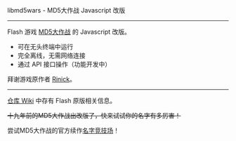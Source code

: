 libmd5wars - MD5大作战 Javascript 改版

------

Flash 游戏 [MD5大作战](https://deepmess.com/zh/md5.html) 的 Javascript 改版。

- 可在无头终端中运行
- 完全离线，无需网络连接
- 通过 API 接口操作（功能开发中）

拜谢游戏原作者 [Rinick](https://github.com/rinick)。

------

[仓库 Wiki](https://github.com/sqrt2802/libmd5wars/wiki) 中存有 Flash 原版相关信息。

~~十九年前的MD5大作战出改版了，快来试试你的名字有多厉害！~~

尝试MD5大作战的官方续作[名字竞技场](https://deepmess.com/zh/namerena)！
